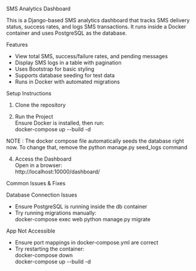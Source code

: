 SMS Analytics Dashboard  

This is a Django-based SMS analytics dashboard that tracks SMS delivery status, success rates, and logs SMS transactions. It runs inside a Docker container and uses PostgreSQL as the database.  

Features  
- View total SMS, success/failure rates, and pending messages  
- Display SMS logs in a table with pagination  
- Uses Bootstrap for basic styling  
- Supports database seeding for test data  
- Runs in Docker with automated migrations  

Setup Instructions  

1. Clone the repository

2. Run the Project  
Ensure Docker is installed, then run:  
docker-compose up --build -d

NOTE : The docker compose file automatically seeds the database right now. To change that, remove the python manage.py seed_logs command

4. Access the Dashboard  
Open in a browser:  
http://localhost:10000/dashboard/  

Common Issues & Fixes

Database Connection Issues  
- Ensure PostgreSQL is running inside the db container  
- Try running migrations manually:  
  docker-compose exec web python manage.py migrate

App Not Accessible
- Ensure port mappings in docker-compose.yml are correct  
- Try restarting the container:  
  docker-compose down  
  docker-compose up --build -d 